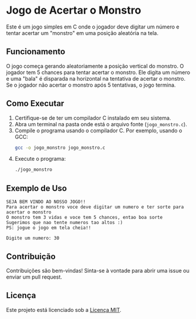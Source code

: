 # Jogo de Acertar o Monstro

Este é um jogo simples em C onde o jogador deve digitar um número e tentar acertar um "monstro" em uma posição aleatória na tela.

## Funcionamento

O jogo começa gerando aleatoriamente a posição vertical do monstro. O jogador tem 5 chances para tentar acertar o monstro. Ele digita um número e uma "bala" é disparada na horizontal na tentativa de acertar o monstro. Se o jogador não acertar o monstro após 5 tentativas, o jogo termina.

## Como Executar

1. Certifique-se de ter um compilador C instalado em seu sistema.
2. Abra um terminal na pasta onde está o arquivo fonte (`jogo_monstro.c`).
3. Compile o programa usando o compilador C. Por exemplo, usando o GCC:
   ```bash
   gcc -o jogo_monstro jogo_monstro.c
   ```
4. Execute o programa:
   ```bash
   ./jogo_monstro
   ```

## Exemplo de Uso

```
SEJA BEM VINDO AO NOSSO JOGO!!
Para acertar o monstro voce deve digitar um numero e ter sorte para acertar o monstro
O monstro tem 3 vidas e voce tem 5 chances, entao boa sorte
Sugerimos que nao tente numeros tao altos :)
PS: jogue o jogo em tela cheia!!

Digite um numero: 30
```

## Contribuição

Contribuições são bem-vindas! Sinta-se à vontade para abrir uma issue ou enviar um pull request.

## Licença

Este projeto está licenciado sob a [Licença MIT](LICENSE).
